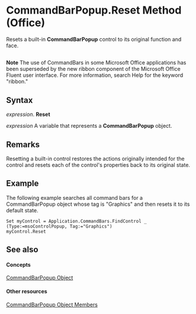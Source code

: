 
# CommandBarPopup.Reset Method (Office)

Resets a built-in  **CommandBarPopup** control to its original function and face.


## 


 **Note**  The use of CommandBars in some Microsoft Office applications has been superseded by the new ribbon component of the Microsoft Office Fluent user interface. For more information, search Help for the keyword "ribbon."


## Syntax

 _expression_. **Reset**

 _expression_ A variable that represents a **CommandBarPopup** object.


## Remarks

Resetting a built-in control restores the actions originally intended for the control and resets each of the control's properties back to its original state. 


## Example

The following example searches all command bars for a CommandBarPopup object whose tag is "Graphics" and then resets it to its default state.


```
Set myControl = Application.CommandBars.FindControl _ 
(Type:=msoControlPopup, Tag:="Graphics")  
myControl.Reset 

```


## See also


#### Concepts


[CommandBarPopup Object](a8ae06a3-1d7b-a531-91df-756fafee5314.md)
#### Other resources


[CommandBarPopup Object Members](8ec16deb-bb74-2871-d837-f706c7a58f2b.md)
